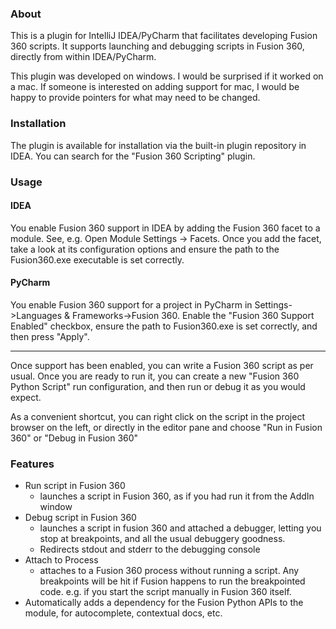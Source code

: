 ### About

This is a plugin for IntelliJ IDEA/PyCharm that facilitates developing Fusion 360 scripts. It supports launching and
debugging scripts in Fusion 360, directly from within IDEA/PyCharm.

This plugin was developed on windows. I would be surprised if it worked on a mac. If someone is interested on adding
support for mac, I would be happy to provide pointers for what may need to be changed.

### Installation
The plugin is available for installation via the built-in plugin repository in IDEA. You can
search for the "Fusion 360 Scripting" plugin.

### Usage

#### IDEA
You enable Fusion 360 support in IDEA by adding the Fusion 360 facet to a module.
See, e.g. Open Module Settings -> Facets. Once you add the facet, take a look at its configuration options
and ensure the path to the Fusion360.exe executable is set correctly.

#### PyCharm
You enable Fusion 360 support for a project in PyCharm in Settings->Languages & Frameworks->Fusion 360.
Enable the "Fusion 360 Support Enabled" checkbox, ensure the path to Fusion360.exe is set correctly,
and then press "Apply".

---

Once support has been enabled, you can write a Fusion 360 script as per usual. Once you are ready to
run it, you can create a new "Fusion 360 Python Script" run configuration, and then run or debug it
as you would expect.

As a convenient shortcut, you can right click on the script in the project browser on the left, or
directly in the editor pane and choose "Run in Fusion 360" or "Debug in Fusion 360" 

### Features
- Run script in Fusion 360
    - launches a script in Fusion 360, as if you had run it from the AddIn window
- Debug script in Fusion 360
    - launches a script in fusion 360 and attached a debugger, letting you stop at breakpoints, and all the usual
    debuggery goodness.
    - Redirects stdout and stderr to the debugging console
- Attach to Process
    - attaches to a Fusion 360 process without running a script. Any breakpoints will be hit if Fusion happens to run
    the breakpointed code. e.g. if you start the script manually in Fusion 360 itself.
- Automatically adds a dependency for the Fusion Python APIs to the module, for autocomplete, contextual docs, etc.

